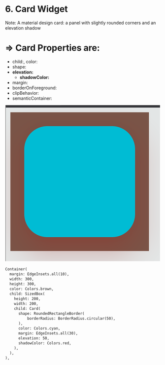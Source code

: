 # 6. Card Widget

Note: A material design card: a panel with slightly rounded corners and an elevation shadow 

# ⇒ Card Properties are:

- child:, color:
- shape:
- **elevation:**
    - **shadowColor:**
- margin:
- borderOnForeground:
- clipBehavior:
- semanticContainer:

![Untitled](6%20Card%20Widget%20de72aeee0d5b453193d0026bc9ae2aeb/Untitled.png)

```
Container(
  margin: EdgeInsets.all(10),
  width: 300,
  height: 300,
  color: Colors.brown,
  child: SizedBox(
    height: 200,
    width: 200,
    child: Card(
      shape: RoundedRectangleBorder(
          borderRadius: BorderRadius.circular(50),
      ),
      color: Colors.cyan,
      margin: EdgeInsets.all(30),
      elevation: 50,
      shadowColor: Colors.red,
    ),
  ),
),
```